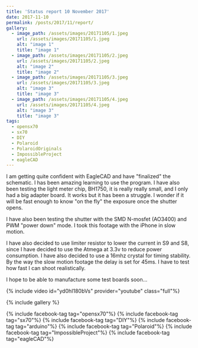 ```yaml
---
title: 'Status report 10 November 2017'
date: 2017-11-10
permalink: /posts/2017/11/report/
gallery:
  - image_path: /assets/images/20171105/1.jpeg
    url: /assets/images/20171105/1.jpeg
    alt: "image 1"
    title: "image 1"
  - image_path: /assets/images/20171105/2.jpeg
    url: /assets/images/20171105/2.jpeg
    alt: "image 2"
    title: "image 2"
  - image_path: /assets/images/20171105/3.jpeg
    url: /assets/images/20171105/3.jpeg
    alt: "image 3"
    title: "image 3"
  - image_path: /assets/images/20171105/4.jpeg
    url: /assets/images/20171105/4.jpeg
    alt: "image 3"
    title: "image 3"
tags:
  - opensx70
  - sx70
  - DIY
  - Polaroid
  - PolaroidOriginals
  - ImpossibleProject
  - eagleCAD
---
```


I am getting quite confident with EagleCAD and have "finalized" the schematic. I has been amazing learning to use the program. 
I have also been testing the light meter chip, BH1750, it is really really small, and I only had a big adapter board. It works but it has been a struggle. I wonder if it will be fast enough to know "on the fly" the exposure once the shutter opens.

I have also been testing the shutter with the SMD N-mosfet (AO3400) and PWM "power down" mode. I took this footage with the iPhone in slow motion.

I have also decided to use limiter resistor to lower the current in S9 and S8, since I have decided to use the Atmega at 3.3v to reduce power consumption. I have also decided to use a 16mhz crystal for timing stability. By the way the slow motion footage the delay is set for 45ms. I have to test how fast I can shoot realistically.

I hope to be able to manufacture some test boards soon…

{% include video id="yd0hI180bVs" provider="youtube" class="full"%}

{% include gallery %}


<p>
{% include facebook-tag tag="opensx70"%}
{% include facebook-tag tag="sx70"%}
{% include facebook-tag tag="DIY"%}
{% include facebook-tag tag="arduino"%}
{% include facebook-tag tag="Polaroid"%}
{% include facebook-tag tag="ImpossibleProject"%}
{% include facebook-tag tag="eagleCAD"%}
</p>